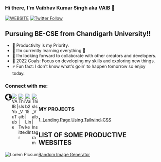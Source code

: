 ### Hi there, I'm Vaibhav Kumar Singh aka [VAIB](https://vaib.carrd.co) 👋 

[![WEBSITE](https://forthebadge.com/images/badges/built-with-love.svg)](https://vaib.carrd.co)
[![Twitter Follow](https://img.shields.io/twitter/follow/ThisIs_Vaib?color=1DA1F2&logo=twitter&style=for-the-badge)](https://twitter.com/intent/follow?)

## Pursuing BE-CSE from Chandigarh University!!

- 🔭 Productivity is my Priority.
- 🌱 I’m currently learning everything 🤣
- 👯 I’m looking forward to collaborate with other creators and developers.
- 🥅 2022 Goals: Focus on developing my skills and exploring new things.
- ⚡ Fun fact: I don't know what's goin' to happen tomorrow so enjoy today.

### Connect with me:

[<img align="left" alt="vaib.carrd.co" width="22px" src="https://raw.githubusercontent.com/iconic/open-iconic/master/svg/globe.svg" />][website]
[<img align="left" alt="VAIB | YouTube" width="22px" src="https://cdn.jsdelivr.net/npm/simple-icons@v3/icons/youtube.svg" />][youtube]
[<img align="left" alt="ThisIs_Vaib| Twitter" width="22px" src="https://cdn.jsdelivr.net/npm/simple-icons@v3/icons/twitter.svg" />][twitter]
[<img align="left" alt="Vaib215 | LinkedIn" width="22px" src="https://cdn.jsdelivr.net/npm/simple-icons@v3/icons/linkedin.svg" />][linkedin]
[<img align="left" alt="ThisIs_Vaib | Instagram" width="22px" src="https://cdn.jsdelivr.net/npm/simple-icons@v3/icons/instagram.svg" />][instagram]

<br />

[website]: https://vaib.carrd.co
[twitter]: https://twitter.com/ThisIs_Vaib
[youtube]: https://www.youtube.com/channel/UCPZ5db41kNeoJ_9Wb6umM1A
[instagram]: https://instagram.com/ThisIs_Vaib
[linkedin]: https://linkedin.com/in/Vaib215
[lorempicsum]: https://picsum.photos/

### MY PROJECTS
1.[ Landing Page Using Tailwind-CSS](https://vaib215.github.io/Webpages-using-tailwindcss/)
## LIST OF SOME PRODUCTIVE WEBSITES

[<img align="left" alt="Lorem Picsum" src="https://picsum.photos/22/" />Random Image Generator][lorempicsum]
